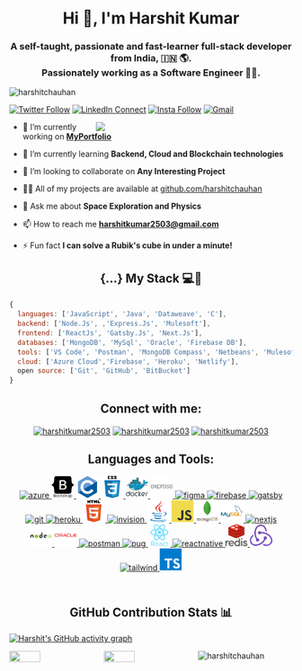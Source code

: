 <h1 align="center">Hi 👋, I'm Harshit Kumar</h1>
<h3 align="center">A self-taught, passionate and fast-learner full-stack developer from India, 🇮🇳 🌎.<br/> Passionately working as a Software Engineer 👨‍🎓.</h3>

<p align="left"> <img src="https://komarev.com/ghpvc/?username=harshitchauhan&label=Profile%20views&color=0e75b6&style=flat" alt="harshitchauhan" /> </p>

[![Twitter Follow](https://img.shields.io/badge/dynamic/json.svg?color=14171A&labelColor=37474f&logo=twitter&logoColor=4fc3f7&label=&query=%24[0].followers_count&url=https%3A%2F%2Fcdn.syndication.twimg.com%2Fwidgets%2Ffollowbutton%2Finfo.json%3Fscreen_names%3DHarshitKChauhan&suffix=%20Followers)](https://twitter.com/HarshitKChauhan)
[![LinkedIn Connect](https://img.shields.io/badge/%20-Connect-black?color=14171A&labelColor=212121&logo=linkedin&logoColor=ffcc80)](https://www.linkedin.com/in/harshitkumar2503/)
[![Insta Follow](https://img.shields.io/badge/%20-Follow-black?color=14171A&labelColor=d81b60&logo=instagram&logoColor=ffffff)](https://www.instagram.com/harshitkumarchauhan/)
[![Gmail](https://img.shields.io/badge/%20-Send%20Mail-black?color=14171A&labelColor=ef5350&logo=gmail&logoColor=ffffff)](mailto:harshitkumar2503@gmail.com?subject=From%20GitHub%20Profile&body=Hi,%20there.%20Found%20you%20from%20GitHub.)

<a target="_blank" href="https://lakshmandev.netlify.app/"><img width="350" align="right" src="https://user-images.githubusercontent.com/58518192/87162442-bf3e8180-c2e7-11ea-9f2a-53a50306b7ce.gif"></a>

- 🔭 I’m currently working on **[MyPortfolio](https://harshitkumar.my.id)**

- 🌱 I’m currently learning **Backend, Cloud and Blockchain technologies**

- 👯 I’m looking to collaborate on **Any Interesting Project**

- 👨‍💻 All of my projects are available at [github.com/harshitchauhan](github.com/harshitchauhan)

- 💬 Ask me about **Space Exploration and Physics**

- 📫 How to reach me **harshitkumar2503@gmail.com**

- ⚡ Fun fact **I can solve a Rubik's cube in under a minute!**

<h2 align="center">{...} My Stack 💻🚀</h2>

```js
{
  languages: ['JavaScript', 'Java', 'Dataweave', 'C'],
  backend: ['Node.Js', ,'Express.Js', 'Mulesoft'],
  frontend: ['ReactJs', 'Gatsby.Js', 'Next.Js'],
  databases: ['MongoDB', 'MySql', 'Oracle', 'Firebase DB'],
  tools: ['VS Code', 'Postman', 'MongoDB Compass', 'Netbeans', 'Mulesoft Anypoint Studio'],
  cloud: ['Azure Cloud','Firebase', 'Heroku', 'Netlify'],
  open source: ['Git', 'GitHub', 'BitBucket']
}
```

<h2 align="center">Connect with me:</h2>
<p align="center" margin="10px">
<a href="https://linkedin.com/in/harshitkumar2503" target="blank"><img align="center" src="https://raw.githubusercontent.com/rahuldkjain/github-profile-readme-generator/master/src/images/icons/Social/linked-in-alt.svg" alt="harshitkumar2503" height="30" width="40" /></a>
<a href="https://www.hackerrank.com/harshitkumar2503" target="blank"><img align="center" src="https://raw.githubusercontent.com/rahuldkjain/github-profile-readme-generator/master/src/images/icons/Social/hackerrank.svg" alt="harshitkumar2503" height="30" width="40" /></a>
<a href="https://www.leetcode.com/harshitkumar2503" target="blank"><img align="center" src="https://raw.githubusercontent.com/rahuldkjain/github-profile-readme-generator/master/src/images/icons/Social/leet-code.svg" alt="harshitkumar2503" height="30" width="40" /></a>
</p>

<h2 align="center">Languages and Tools:</h2>
<p align="center" style="margin: 10px"> <a href="https://azure.microsoft.com/en-in/" target="_blank" rel="noreferrer"> <img src="https://www.vectorlogo.zone/logos/microsoft_azure/microsoft_azure-icon.svg" alt="azure" width="40" height="40"/> </a> <a href="https://getbootstrap.com" target="_blank" rel="noreferrer"> <img src="https://raw.githubusercontent.com/devicons/devicon/master/icons/bootstrap/bootstrap-plain-wordmark.svg" alt="bootstrap" width="40" height="40"/> </a> <a href="https://www.cprogramming.com/" target="_blank" rel="noreferrer"> <img src="https://raw.githubusercontent.com/devicons/devicon/master/icons/c/c-original.svg" alt="c" width="40" height="40"/> </a> <a href="https://www.w3schools.com/css/" target="_blank" rel="noreferrer"> <img src="https://raw.githubusercontent.com/devicons/devicon/master/icons/css3/css3-original-wordmark.svg" alt="css3" width="40" height="40"/> </a> <a href="https://www.docker.com/" target="_blank" rel="noreferrer"> <img src="https://raw.githubusercontent.com/devicons/devicon/master/icons/docker/docker-original-wordmark.svg" alt="docker" width="40" height="40"/> </a> <a href="https://expressjs.com" target="_blank" rel="noreferrer"> <img src="https://raw.githubusercontent.com/devicons/devicon/master/icons/express/express-original-wordmark.svg" alt="express" width="40" height="40"/> </a> <a href="https://www.figma.com/" target="_blank" rel="noreferrer"> <img src="https://www.vectorlogo.zone/logos/figma/figma-icon.svg" alt="figma" width="40" height="40"/> </a> <a href="https://firebase.google.com/" target="_blank" rel="noreferrer"> <img src="https://www.vectorlogo.zone/logos/firebase/firebase-icon.svg" alt="firebase" width="40" height="40"/> </a> <a href="https://www.gatsbyjs.com/" target="_blank" rel="noreferrer"> <img src="https://www.vectorlogo.zone/logos/gatsbyjs/gatsbyjs-icon.svg" alt="gatsby" width="40" height="40"/> </a> <a href="https://git-scm.com/" target="_blank" rel="noreferrer"> <img src="https://www.vectorlogo.zone/logos/git-scm/git-scm-icon.svg" alt="git" width="40" height="40"/> </a> <a href="https://heroku.com" target="_blank" rel="noreferrer"> <img src="https://www.vectorlogo.zone/logos/heroku/heroku-icon.svg" alt="heroku" width="40" height="40"/> </a> <a href="https://www.w3.org/html/" target="_blank" rel="noreferrer"> <img src="https://raw.githubusercontent.com/devicons/devicon/master/icons/html5/html5-original-wordmark.svg" alt="html5" width="40" height="40"/> </a> <a href="https://www.invisionapp.com/" target="_blank" rel="noreferrer"> <img src="https://www.vectorlogo.zone/logos/invisionapp/invisionapp-icon.svg" alt="invision" width="40" height="40"/> </a> <a href="https://www.java.com" target="_blank" rel="noreferrer"> <img src="https://raw.githubusercontent.com/devicons/devicon/master/icons/java/java-original.svg" alt="java" width="40" height="40"/> </a> <a href="https://developer.mozilla.org/en-US/docs/Web/JavaScript" target="_blank" rel="noreferrer"> <img src="https://raw.githubusercontent.com/devicons/devicon/master/icons/javascript/javascript-original.svg" alt="javascript" width="40" height="40"/> </a> <a href="https://www.mongodb.com/" target="_blank" rel="noreferrer"> <img src="https://raw.githubusercontent.com/devicons/devicon/master/icons/mongodb/mongodb-original-wordmark.svg" alt="mongodb" width="40" height="40"/> </a> <a href="https://www.mysql.com/" target="_blank" rel="noreferrer"> <img src="https://raw.githubusercontent.com/devicons/devicon/master/icons/mysql/mysql-original-wordmark.svg" alt="mysql" width="40" height="40"/> </a> <a href="https://nextjs.org/" target="_blank" rel="noreferrer"> <img src="https://cdn.worldvectorlogo.com/logos/nextjs-2.svg" alt="nextjs" width="40" height="40"/> </a> <a href="https://nodejs.org" target="_blank" rel="noreferrer"> <img src="https://raw.githubusercontent.com/devicons/devicon/master/icons/nodejs/nodejs-original-wordmark.svg" alt="nodejs" width="40" height="40"/> </a> <a href="https://www.oracle.com/" target="_blank" rel="noreferrer"> <img src="https://raw.githubusercontent.com/devicons/devicon/master/icons/oracle/oracle-original.svg" alt="oracle" width="40" height="40"/> </a> <a href="https://postman.com" target="_blank" rel="noreferrer"> <img src="https://www.vectorlogo.zone/logos/getpostman/getpostman-icon.svg" alt="postman" width="40" height="40"/> </a> <a href="https://pugjs.org" target="_blank" rel="noreferrer"> <img src="https://cdn.worldvectorlogo.com/logos/pug.svg" alt="pug" width="40" height="40"/> </a> <a href="https://reactjs.org/" target="_blank" rel="noreferrer"> <img src="https://raw.githubusercontent.com/devicons/devicon/master/icons/react/react-original-wordmark.svg" alt="react" width="40" height="40"/> </a> <a href="https://reactnative.dev/" target="_blank" rel="noreferrer"> <img src="https://reactnative.dev/img/header_logo.svg" alt="reactnative" width="40" height="40"/> </a> <a href="https://redis.io" target="_blank" rel="noreferrer"> <img src="https://raw.githubusercontent.com/devicons/devicon/master/icons/redis/redis-original-wordmark.svg" alt="redis" width="40" height="40"/> </a> <a href="https://redux.js.org" target="_blank" rel="noreferrer"> <img src="https://raw.githubusercontent.com/devicons/devicon/master/icons/redux/redux-original.svg" alt="redux" width="40" height="40"/> </a> <a href="https://tailwindcss.com/" target="_blank" rel="noreferrer"> <img src="https://www.vectorlogo.zone/logos/tailwindcss/tailwindcss-icon.svg" alt="tailwind" width="40" height="40"/> </a> <a href="https://www.typescriptlang.org/" target="_blank" rel="noreferrer"> <img src="https://raw.githubusercontent.com/devicons/devicon/master/icons/typescript/typescript-original.svg" alt="typescript" width="40" height="40"/> </a> </p>
 
<br/>

<h2 align="center"> GitHub Contribution Stats 📊 </h2> 


[![Harshit's GitHub activity graph](https://activity-graph.herokuapp.com/graph?username=HarshitChauhan&&theme=xcode)](https://github.com/HarshitChauhan)

<div style="display: flex; flex-direction: row; flex-wrap: wrap; margin-bottom: 20px;">
<img src="https://github-readme-stats.vercel.app/api?username=harshitchauhan&show_icons=true&count_private=true&hide_border=true" align="center" width="33%" height="40%" style="flex-grow:1; display:flex; flex-direction: column;" />
<img src="https://github-readme-stats.vercel.app/api/top-langs/?username=harshitchauhan&hide_border=true&layout=compact" align="center" width="33%" height="33%" style="flex-grow:1; display:flex; flex-direction: column;" />
<img align="center" src="https://github-readme-streak-stats.herokuapp.com/?user=harshitchauhan&" alt="harshitchauhan" width="33%" height="40%" style="flex-grow:1; display:flex; flex-direction: column;"/>
</div>

<br/>
<br/> 
